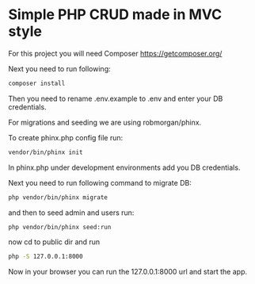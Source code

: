 # Simple PHP CRUD made in MVC style

For this project you will need Composer https://getcomposer.org/

Next you need to run following: 

```bash
composer install
```

Then you need to rename .env.example to .env and enter your DB credentials.

For migrations and seeding we are using robmorgan/phinx.

To create phinx.php config file run:

```bash
vendor/bin/phinx init
```

In phinx.php under development environments add you DB credentials.

Next you need to run following command to migrate DB:

```bash
php vendor/bin/phinx migrate
```

and then to seed admin and users run:

```bash
php vendor/bin/phinx seed:run
```

now cd to public dir and run

```bash
php -S 127.0.0.1:8000
```

Now in your browser you can run the 127.0.0.1:8000 url and start the app.